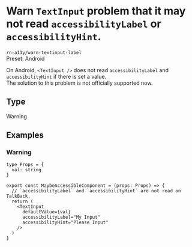 # Warn `TextInput` problem that it may not read `accessibilityLabel` or `accessibilityHint`.

`rn-a11y/warn-textinput-label`  
Preset: Android

On Android, `<TextInput />` does not read `accessibilityLabel` and `accessibilityHint` if there is set a value.  
The solution to this problem is not officially supported now.

## Type

Warning

## Examples

### Warning

```tsx
type Props = {
  val: string
}

export const MaybeAccessibleComponent = (props: Props) => {
  // `accessibilityLabel` and `accessibilityHint` are not read on TalkBack.
  return (
    <TextInput
      defaultValue={val}
      accessibilityLabel="My Input"
      accessibilityHint="Please Input"
    />
  )
}
```
